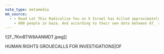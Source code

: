 ```yaml
---
note_type: metamedia
mm_source:
  - - Read Let This Radicalize You on X Israel has killed approximately 15
    - 000 people in Gaza. And according to their own data between 87_ and 94_ have been civilians. Utterly indefensible.  X.md
---
```


![[F_7KmBTW8AANMDT.jpeg]]

HUMAN RIGHTS GROUECALLS FOR INVESTIGATIONS|OF


